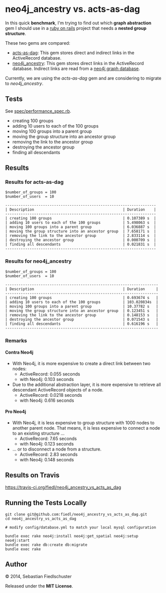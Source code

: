 # neo4j_ancestry vs. acts-as-dag

In this quick **benchmark**, I'm trying to find out which **graph abstraction** gem I should use in a [ruby on rails](http://rubyonrails.org) project that needs a **nested group structure**.

These two gems are compared:

* [acts-as-dag](https://github.com/resgraph/acts-as-dag): This gem stores direct and indirect links in the ActiveRecord database.
* [neo4j_ancestry](https://github.com/fiedl/neo4j_ancestry): This gem stores direct links in the ActiveRecord database. Indirect links are read from a [neo4j graph database](http://neo4j.com).

Currently, we are using the *acts-as-dag* gem and are considering to migrate to *neo4j_ancestry*.

## Tests

See [spec/performance_spec.rb](spec/performance_spec.rb).

* creating 100 groups
* adding 10 users to each of the 100 groups
* moving 100 groups into a parent group
* moving the group structure into an ancestor group
* removing the link to the ancestor group
* destroying the ancestor group
* finding all descendants

## Results

### Results for acts-as-dag

    $number_of_groups = 100
    $number_of_users  = 10

    --------------------------------------------------------------------
    | Description                                        | Duration    |
    --------------------------------------------------------------------
    | creating 100 groups                                | 0.107389 s  |
    | adding 10 users to each of the 100 groups          | 5.498063 s  |
    | moving 100 groups into a parent group              | 6.036887 s  |
    | moving the group structure into an ancestor group  | 7.658171 s  |
    | removing the link to the ancestor group            | 2.833114 s  |
    | destroying the ancestor group                      | 0.000709 s  |
    | finding all descendants                            | 0.021831 s  |
    --------------------------------------------------------------------

### Results for neo4j_ancestry

    $number_of_groups = 100
    $number_of_users  = 10

    ---------------------------------------------------------------------
    | Description                                        | Duration     |
    ---------------------------------------------------------------------
    | creating 100 groups                                | 0.693674 s   |
    | adding 10 users to each of the 100 groups          | 103.020834s  |
    | moving 100 groups into a parent group              | 10.37782 s   |
    | moving the group structure into an ancestor group  | 0.123451 s   |
    | removing the link to the ancestor group            | 0.148153 s   |
    | destroying the ancestor group                      | 0.071543 s   |
    | finding all descendants                            | 0.616196 s   |
    ---------------------------------------------------------------------

### Remarks

#### Contra Neo4j

* With Neo4j, it is more expensive to create a direct link between two nodes:
  * ActiveRecord: 0.055 seconds
  * with Neo4j:   0.103 seconds
* Due to the additional abstraction layer, it is more expensive to retrieve all descendant ActiveRecord objects of a node.
  * ActiveRecord: 0.0218 seconds
  * with Neo4j:   0.616 seconds

#### Pro Neo4j

* With Neo4j, it is less expensive to group structure with 1000 nodes to another parent node. That means, it is less expensive to connect a node to an existing structure …
  * ActiveRecord: 7.65 seconds
  * with Neo4j:   0.123 seconds
* … or to disconnect a node from a structure.
  * ActiveRecord: 2.83 seconds
  * with Neo4j:   0.148 seconds


## Results on Travis

https://travis-ci.org/fiedl/neo4j_ancestry_vs_acts_as_dag

## Running the Tests Locally

```
git clone git@github.com:fiedl/neo4j_ancestry_vs_acts_as_dag.git
cd neo4j_ancestry_vs_acts_as_dag

# modify config/database.yml to match your local mysql configuration

bundle exec rake neo4j:install neo4j:get_spatial neo4j:setup neo4j:start
bundle exec rake db:create db:migrate
bundle exec rake
```

## Author

&copy; 2014, Sebastian Fiedlschuster

Released under the **MIT License**.
